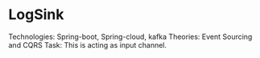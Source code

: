 # LogSink
Technologies: Spring-boot, Spring-cloud, kafka 
Theories: Event Sourcing and CQRS
Task: This is acting as input channel.

